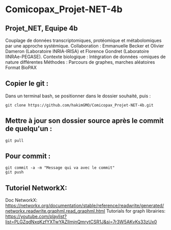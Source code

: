 # Comicopax_Projet-NET-4b

## Projet_NET, Equipe 4b

Couplage de données transcriptomiques, protéomique et métabolomiques par une approche systémique.
Collaboration : Emmanuelle Becker et Olivier Dameron (Laboratoire INRIA-IRISA) et Florence Gondret (Laboratoire IINRAe-PEGASE).
Contexte biologique : Intégration de données -omiques de nature différentes Méthodes : Parcours de graphes, marches aléatoires Format BioPAX

## Copier le git :

Dans un terminal bash, se positionner dans le dossier souhaité, puis :
```
git clone https://github.com/hakimGMO/Comicopax_Projet-NET-4b.git
```
## Mettre à jour son dossier source après le commit de quelqu'un :
```
git pull
```
## Pour commit :
```
git commit -a -m "Message qui va avec le commit"
git push
```
## Tutoriel NetworkX: 
Doc NetworkX: https://networkx.org/documentation/stable/reference/readwrite/generated/networkx.readwrite.graphml.read_graphml.html
Tutorials for graph librairies: https://youtube.com/playlist?list=PLGZqdNxqKzfYXTwYAZIlmjnQmrytCSR1J&si=7r3W5AKvKs33zUx0
